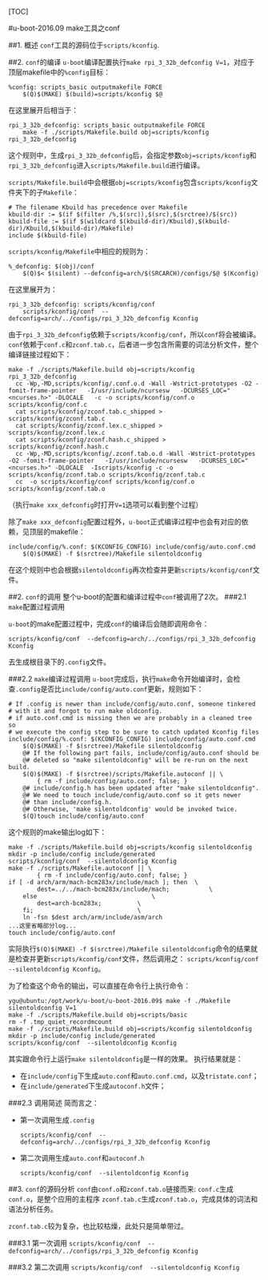 [TOC]

#u-boot-2016.09 make工具之conf

##1. 概述
`conf`工具的源码位于`scripts/kconfig`.

##2. `conf`的编译
`u-boot`编译配置执行`make rpi_3_32b_defconfig V=1`，对应于顶层makefile中的`%config`目标：
```
%config: scripts_basic outputmakefile FORCE
    $(Q)$(MAKE) $(build)=scripts/kconfig $@
```
在这里展开后相当于：
```
rpi_3_32b_defconfig: scripts_basic outputmakefile FORCE
    make -f ./scripts/Makefile.build obj=scripts/kconfig rpi_3_32b_defconfig
```
这个规则中，生成`rpi_3_32b_defconfig`后，会指定参数`obj=scripts/kconfig`和`rpi_3_32b_defconfig`进入`scripts/Makefile.build`进行编译。

`scripts/Makefile.build`中会根据`obj=scripts/kconfig`包含`scripts/kconfig`文件夹下的子`Makefile`：
```
# The filename Kbuild has precedence over Makefile
kbuild-dir := $(if $(filter /%,$(src)),$(src),$(srctree)/$(src))
kbuild-file := $(if $(wildcard $(kbuild-dir)/Kbuild),$(kbuild-dir)/Kbuild,$(kbuild-dir)/Makefile)
include $(kbuild-file)
```

`scripts/kconfig/Makefile`中相应的规则为：
```
%_defconfig: $(obj)/conf
    $(Q)$< $(silent) --defconfig=arch/$(SRCARCH)/configs/$@ $(Kconfig)
```
在这里展开为：
```
rpi_3_32b_defconfig: scripts/kconfig/conf
    scripts/kconfig/conf  --defconfig=arch/../configs/rpi_3_32b_defconfig Kconfig
```
由于`rpi_3_32b_defconfig`依赖于`scripts/kconfig/conf`，所以`conf`将会被编译。
`conf`依赖于`conf.c`和`zconf.tab.c`，后者进一步包含所需要的词法分析文件，整个编译链接过程如下：
```shell
make -f ./scripts/Makefile.build obj=scripts/kconfig rpi_3_32b_defconfig
  cc -Wp,-MD,scripts/kconfig/.conf.o.d -Wall -Wstrict-prototypes -O2 -fomit-frame-pointer   -I/usr/include/ncursesw   -DCURSES_LOC="<ncurses.h>" -DLOCALE   -c -o scripts/kconfig/conf.o scripts/kconfig/conf.c
  cat scripts/kconfig/zconf.tab.c_shipped > scripts/kconfig/zconf.tab.c
  cat scripts/kconfig/zconf.lex.c_shipped > scripts/kconfig/zconf.lex.c
  cat scripts/kconfig/zconf.hash.c_shipped > scripts/kconfig/zconf.hash.c
  cc -Wp,-MD,scripts/kconfig/.zconf.tab.o.d -Wall -Wstrict-prototypes -O2 -fomit-frame-pointer   -I/usr/include/ncursesw   -DCURSES_LOC="<ncurses.h>" -DLOCALE  -Iscripts/kconfig -c -o scripts/kconfig/zconf.tab.o scripts/kconfig/zconf.tab.c
  cc  -o scripts/kconfig/conf scripts/kconfig/conf.o scripts/kconfig/zconf.tab.o  
```

（执行`make xxx_defconfig`时打开`V=1`选项可以看到整个过程）

除了`make xxx_defconfig`配置过程外，`u-boot`正式编译过程中也会有对应的依赖，见顶层的makefile：
```
include/config/%.conf: $(KCONFIG_CONFIG) include/config/auto.conf.cmd
    $(Q)$(MAKE) -f $(srctree)/Makefile silentoldconfig
```
在这个规则中也会根据`silentoldconfig`再次检查并更新`scripts/kconfig/conf`文件。

##2. `conf`的调用
整个u-boot的配置和编译过程中`conf`被调用了2次。
###2.1 `make`配置过程调用

`u-boot`的make配置过程中，完成`conf`的编译后会随即调用命令：
```
scripts/kconfig/conf  --defconfig=arch/../configs/rpi_3_32b_defconfig Kconfig
```
去生成根目录下的`.config`文件。


###2.2 `make`编译过程调用
`u-boot`完成后，执行`make`命令开始编译时，会检查`.config`是否比`include/config/auto.conf`更新，规则如下：
```
# If .config is newer than include/config/auto.conf, someone tinkered
# with it and forgot to run make oldconfig.
# if auto.conf.cmd is missing then we are probably in a cleaned tree so
# we execute the config step to be sure to catch updated Kconfig files
include/config/%.conf: $(KCONFIG_CONFIG) include/config/auto.conf.cmd
    $(Q)$(MAKE) -f $(srctree)/Makefile silentoldconfig
    @# If the following part fails, include/config/auto.conf should be
    @# deleted so "make silentoldconfig" will be re-run on the next build.
    $(Q)$(MAKE) -f $(srctree)/scripts/Makefile.autoconf || \
        { rm -f include/config/auto.conf; false; }
    @# include/config.h has been updated after "make silentoldconfig".
    @# We need to touch include/config/auto.conf so it gets newer
    @# than include/config.h.
    @# Otherwise, 'make silentoldconfig' would be invoked twice.
    $(Q)touch include/config/auto.conf
```

这个规则的make输出log如下：
```shell
make -f ./scripts/Makefile.build obj=scripts/kconfig silentoldconfig
mkdir -p include/config include/generated
scripts/kconfig/conf  --silentoldconfig Kconfig
make -f ./scripts/Makefile.autoconf || \
        { rm -f include/config/auto.conf; false; }
if [ -d arch/arm/mach-bcm283x/include/mach ]; then  \
        dest=../../mach-bcm283x/include/mach;           \
    else                                \
        dest=arch-bcm283x;          \
    fi;                             \
    ln -fsn $dest arch/arm/include/asm/arch
...这里省略部分log...
touch include/config/auto.conf
```

实际执行`$(Q)$(MAKE) -f $(srctree)/Makefile silentoldconfig`命令的结果就是检查并更新`scripts/kconfig/conf`文件，然后调用之：
`scripts/kconfig/conf  --silentoldconfig Kconfig`。

为了检查这个命令的输出，可以直接在命令行上执行命令：
```
ygu@ubuntu:/opt/work/u-boot/u-boot-2016.09$ make -f ./Makefile silentoldconfig V=1
make -f ./scripts/Makefile.build obj=scripts/basic
rm -f .tmp_quiet_recordmcount
make -f ./scripts/Makefile.build obj=scripts/kconfig silentoldconfig
mkdir -p include/config include/generated
scripts/kconfig/conf  --silentoldconfig Kconfig
```

其实跟命令行上运行`make silentoldconfig`是一样的效果。
执行结果就是：

+ 在`include/config`下生成`auto.conf`和`auto.conf.cmd`，以及`tristate.conf`；
+ 在`include/generated`下生成`autoconf.h`文件；

###2.3 调用简述
简而言之：

+ 第一次调用生成`.config`

    `scripts/kconfig/conf  --defconfig=arch/../configs/rpi_3_32b_defconfig Kconfig`

+ 第二次调用生成`auto.conf`和`autoconf.h`

    `scripts/kconfig/conf  --silentoldconfig Kconfig`

##3. `conf`的源码分析
`conf`由`conf.o`和`zconf.tab.o`链接而来:
`conf.c`生成`conf.o`，是整个应用的主程序
`zconf.tab.c`生成`zconf.tab.o`，完成具体的词法和语法分析任务。

`zconf.tab.c`较为复杂，也比较枯燥，此处只是简单带过。

###3.1 第一次调用
`scripts/kconfig/conf  --defconfig=arch/../configs/rpi_3_32b_defconfig Kconfig`

###3.2 第二次调用
`scripts/kconfig/conf  --silentoldconfig Kconfig`